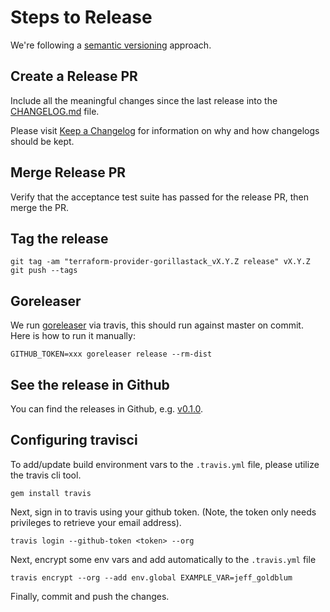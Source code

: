 # Steps to Release

We're following a [semantic versioning](https://semver.org/) approach.


## Create a Release PR

Include all the meaningful changes since the last release into the [CHANGELOG.md](CHANGELOG.md) file.

Please visit [Keep a Changelog](https://keepachangelog.com/en/1.0.0/) for information on why and how changelogs should be kept.

## Merge Release PR

Verify that the acceptance test suite has passed for the release PR, then merge the PR.

## Tag the release

```
git tag -am "terraform-provider-gorillastack_vX.Y.Z release" vX.Y.Z
git push --tags
```

## Goreleaser

We run [goreleaser](https://goreleaser.com/) via travis, this should run against master on commit. Here is how to run it manually:

```
GITHUB_TOKEN=xxx goreleaser release --rm-dist
```

## See the release in Github

You can find the releases in Github, e.g. [v0.1.0](https://github.com/gorillastack/terraform-provider-gorillastack/releases/tag/v0.1.0).

## Configuring travisci

To add/update build environment vars to the `.travis.yml` file, please utilize the travis cli tool.
```
gem install travis
```

Next, sign in to travis using your github token. (Note, the token only needs privileges to retrieve your email address).
```
travis login --github-token <token> --org
```

Next, encrypt some env vars and add automatically to the `.travis.yml` file
```
travis encrypt --org --add env.global EXAMPLE_VAR=jeff_goldblum
```

Finally, commit and push the changes.
